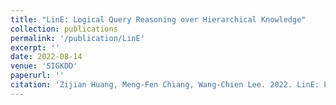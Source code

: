 ```yaml
---
title: "LinE: Logical Query Reasoning over Hierarchical Knowledge"
collection: publications
permalink: '/publication/LinE'
excerpt: ''
date: 2022-08-14
venue: 'SIGKDD'
paperurl: ''
citation: 'Zijian Huang, Meng-Fen Chiang, Wang-Chien Lee. 2022. LinE: Logical Query Reasoning over Hierarchical Knowledge. In Proceedings of the 28th ACM SIGKDD Conference on Knowledge Discovery and Data Mining.'
---
```


